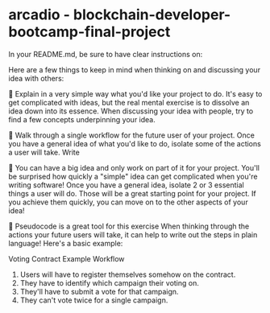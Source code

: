 # arcadio - blockchain-developer-bootcamp-final-project
In your README.md, be sure to have clear instructions on: 

Here are a few things to keep in mind when thinking on and discussing your idea with others:

	Explain in a very simple way what you'd like your project to do. 
It's easy to get complicated with ideas, but the real mental exercise is to dissolve an idea down into its essence. When discussing your idea with people, try to find a few concepts underpinning your idea.

	Walk through a single workflow for the future user of your project. 
Once you have a general idea of what you'd like to do, isolate some of the actions a user will take. Write

	You can have a big idea and only work on part of it for your project. 
You'll be surprised how quickly a "simple" idea can get complicated when you're writing software! Once you have a general idea, isolate 2 or 3 essential things a user will do. Those will be a great starting point for your project. If you achieve them quickly, you can move on to the other aspects of your idea!

	Pseudocode is a great tool for this exercise 
When thinking through the actions your future users will take, it can help to write out the steps in plain language! Here's a basic example:

Voting Contract Example Workflow

1. Users will have to register themselves somehow on the contract.
2. They have to identify which campaign their voting on.
3. They'll have to submit a vote for that campaign.
4. They can't vote twice for a single campaign.


